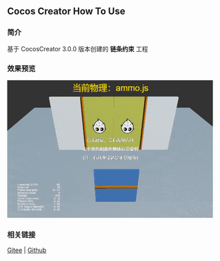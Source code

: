 ## Cocos Creator How To Use

### 简介

基于 CocosCreator 3.0.0 版本创建的 **链条约束** 工程

### 效果预览
![image](../../gif/202203/2022030434.gif)

### 相关链接
[Gitee](https://gitee.com/mirrors_cocos-creator/example-3d/blob/master/physics-3d/assets/cases/scenes) | [Github](https://github.com/cocos-creator/example-3d/blob/master/physics-3d/assets/cases/scenes)